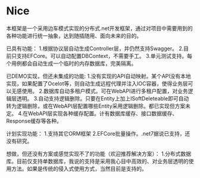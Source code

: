 # Nice
本框架是一个采用边车模式实现的分布式.net开发框架，通过对项目中需要用到的各种功能进行统一抽象，达到随插随用、面向未来的目的。

已具有功能：
1.根据协议层自动生成Controller层，并仍然支持Swagger。
2.目前只支持EFCore。可以自动配置DBContext，不需要手工。
3.单元测试支持。每个用例都会自动生成一个临时的内存数据库，完美隔离。

已DEMO实现，但还未集成的功能:
1.没有实现的API自动映射。某个API没有本地实现，如果配置了Ocelot等，则自动生成远程代理并注入IOC容器，使得业务层可以无感使用。
2.数据库自动多租户模式。可在WebAPI进行多租户配置，对业务逻辑层透明。
3.自动支持逻辑删除。只要在Entity上加上ISoftDeleteable即可自动转为逻辑删除，或在WebAPI层配置哪些Entity采用逻辑删除。都已实现但方案未定。
4.在WebAPI层实现各种缓存配置。计有数据库缓存、接口数据缓存、Response缓存等各种。

计划实现功能：
1.支持其它ORM框架
2.EFCore批量操作。.net7据说已支持，还没有研究。

想做，但还没有方案或感觉实现不了的功能（欢迎推荐解决方案）：
1.分布式数据库。目前仅支持单数据库，我说的支持是采用我心目中高效的、对业务层透明的使用方法。如果是传统的侵入式使用方式，当然目前是支持的。

